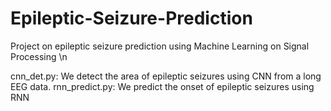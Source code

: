 # Epileptic-Seizure-Prediction
Project on epileptic seizure prediction using Machine Learning on Signal Processing \n

cnn_det.py: We detect the area of epileptic seizures using CNN from a long EEG data.
rnn_predict.py: We predict the onset of epileptic seizures using RNN
